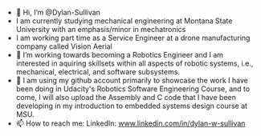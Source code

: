 - 👋 Hi, I’m @Dylan-Sullivan
- I am currently studying mechanical engineering at Montana State University with an emphasis/minor in mechatronics
- I am working part time as a Service Engineer at a drone manufacturing company called Vision Aerial
- 👀 I’m working towards becoming a Robotics Engineer and I am interested in aquiring skillsets within all aspects of robotic systems, i.e., mechanical, electrical, and software subsystems.
- 💞️ I am using my github account primarily to showcase the work I have been doing in Udacity's Robotics Software Engineering Course, and to come, I will also upload the Assembly and C code that I have been developing in my introduction to embedded systems design course at MSU.
- 📫 How to reach me: 
            LinkedIn: www.linkedin.com/in/dylan-w-sullivan

<!---
Dylan-Sullivan/Dylan-Sullivan is a ✨ special ✨ repository because its `README.md` (this file) appears on your GitHub profile.
You can click the Preview link to take a look at your changes.
--->
